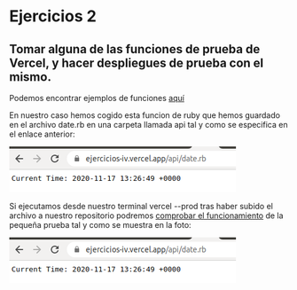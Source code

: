 # Ejercicios 2

## Tomar alguna de las funciones de prueba de Vercel, y hacer despliegues de prueba con el mismo.

Podemos encontrar ejemplos de funciones [aquí](https://vercel.com/docs/serverless-functions/supported-languages)

En nuestro caso hemos cogido esta funcion de ruby que hemos guardado en el archivo date.rb en una carpeta llamada api tal y como se especifica en el enlace anterior:

![daterb](https://github.com/mariasanzs/EjerciciosIV/blob/master/img/daterb.png)

Si ejecutamos desde nuestro terminal vercel --prod tras haber subido el archivo a nuestro repositorio podremos [comprobar el funcionamiento](https://ejercicios-iv-qqqfar73w.vercel.app/api/date.rb) de la pequeña prueba tal y como se muestra en la foto:

![funcionadate.rb](https://github.com/mariasanzs/EjerciciosIV/blob/master/img/daterb.png)

